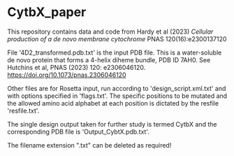 # CytbX_paper
This repository contains data and code from Hardy et al (2023) <i>Cellular production of a de novo membrane cytochrome</i> PNAS 120(16):e2300137120

File '4D2_transformed.pdb.txt' is the input PDB file. This is a water-soluble de novo protein that forms a 4-helix diheme bundle, PDB ID 7AH0. See Hutchins et al, PNAS (2023) 120: e2306046120. https://doi.org/10.1073/pnas.2306046120

Other files are for Rosetta input, run according to 'design_script.xml.txt' and with options specified in 'flags.txt'. The specific positions to be mutated and the allowed amino acid alphabet at each position is dictated by the resfile 'resfile.txt'.

The single design output taken for further study is termed CytbX and the corresponding PDB file is 'Output_CybtX.pdb.txt'. 

The filename extension ".txt" can be deleted as required!
